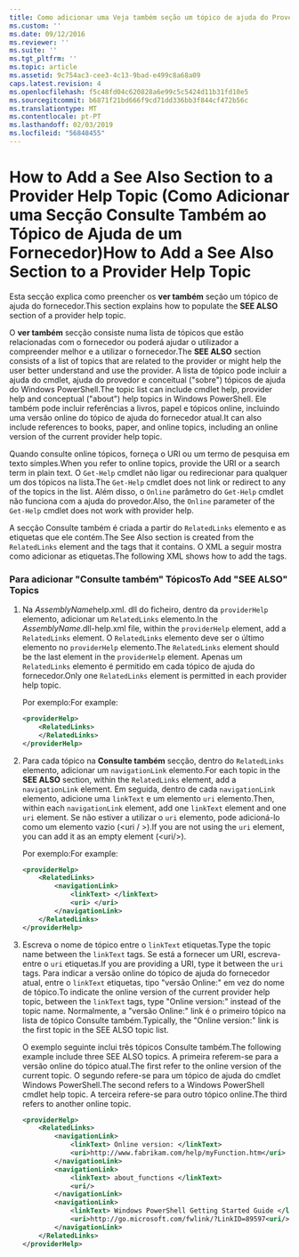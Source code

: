 ```yaml
---
title: Como adicionar uma Veja também seção um tópico de ajuda do Provedor | Documentos da Microsoft
ms.custom: ''
ms.date: 09/12/2016
ms.reviewer: ''
ms.suite: ''
ms.tgt_pltfrm: ''
ms.topic: article
ms.assetid: 9c754ac3-cee3-4c13-9bad-e499c8a68a09
caps.latest.revision: 4
ms.openlocfilehash: f5c48fd04c620828a6e99c5c5424d11b31fd10e5
ms.sourcegitcommit: b6871f21bd666f9cd71dd336bb3f844cf472b56c
ms.translationtype: MT
ms.contentlocale: pt-PT
ms.lasthandoff: 02/03/2019
ms.locfileid: "56848455"
---
```

# <a name="how-to-add-a-see-also-section-to-a-provider-help-topic"></a><span data-ttu-id="6e36b-102">How to Add a See Also Section to a Provider Help Topic (Como Adicionar uma Secção Consulte Também ao Tópico de Ajuda de um Fornecedor)</span><span class="sxs-lookup"><span data-stu-id="6e36b-102">How to Add a See Also Section to a Provider Help Topic</span></span>

<span data-ttu-id="6e36b-103">Esta secção explica como preencher os **ver também** seção um tópico de ajuda do fornecedor.</span><span class="sxs-lookup"><span data-stu-id="6e36b-103">This section explains how to populate the **SEE ALSO** section of a provider help topic.</span></span>

<span data-ttu-id="6e36b-104">O **ver também** secção consiste numa lista de tópicos que estão relacionadas com o fornecedor ou poderá ajudar o utilizador a compreender melhor e a utilizar o fornecedor.</span><span class="sxs-lookup"><span data-stu-id="6e36b-104">The **SEE ALSO** section consists of a list of topics that are related to the provider or might help the user better understand and use the provider.</span></span> <span data-ttu-id="6e36b-105">A lista de tópico pode incluir a ajuda do cmdlet, ajuda do provedor e conceitual ("sobre") tópicos de ajuda do Windows PowerShell.</span><span class="sxs-lookup"><span data-stu-id="6e36b-105">The topic list can include cmdlet help, provider help and conceptual ("about") help topics in Windows PowerShell.</span></span> <span data-ttu-id="6e36b-106">Ele também pode incluir referências a livros, papel e tópicos online, incluindo uma versão online do tópico de ajuda do fornecedor atual.</span><span class="sxs-lookup"><span data-stu-id="6e36b-106">It can also include references to books, paper, and online topics, including an online version of the current provider help topic.</span></span>

<span data-ttu-id="6e36b-107">Quando consulte online tópicos, forneça o URI ou um termo de pesquisa em texto simples.</span><span class="sxs-lookup"><span data-stu-id="6e36b-107">When you refer to online topics, provide the URI or a search term in plain text.</span></span> <span data-ttu-id="6e36b-108">O `Get-Help` cmdlet não ligar ou redirecionar para qualquer um dos tópicos na lista.</span><span class="sxs-lookup"><span data-stu-id="6e36b-108">The `Get-Help` cmdlet does not link or redirect to any of the topics in the list.</span></span> <span data-ttu-id="6e36b-109">Além disso, o `Online` parâmetro do `Get-Help` cmdlet não funciona com a ajuda do provedor.</span><span class="sxs-lookup"><span data-stu-id="6e36b-109">Also, the `Online` parameter of the `Get-Help` cmdlet does not work with provider help.</span></span>

<span data-ttu-id="6e36b-110">A secção Consulte também é criada a partir do `RelatedLinks` elemento e as etiquetas que ele contém.</span><span class="sxs-lookup"><span data-stu-id="6e36b-110">The See Also section is created from the `RelatedLinks` element and the tags that it contains.</span></span> <span data-ttu-id="6e36b-111">O XML a seguir mostra como adicionar as etiquetas.</span><span class="sxs-lookup"><span data-stu-id="6e36b-111">The following XML shows how to add the tags.</span></span>

### <a name="to-add-see-also-topics"></a><span data-ttu-id="6e36b-112">Para adicionar "Consulte também" Tópicos</span><span class="sxs-lookup"><span data-stu-id="6e36b-112">To Add "SEE ALSO" Topics</span></span>

1. <span data-ttu-id="6e36b-113">Na *AssemblyName*help.xml. dll do ficheiro, dentro da `providerHelp` elemento, adicionar um `RelatedLinks` elemento.</span><span class="sxs-lookup"><span data-stu-id="6e36b-113">In the *AssemblyName*.dll-help.xml file, within the `providerHelp` element, add a `RelatedLinks` element.</span></span> <span data-ttu-id="6e36b-114">O `RelatedLinks` elemento deve ser o último elemento no `providerHelp` elemento.</span><span class="sxs-lookup"><span data-stu-id="6e36b-114">The `RelatedLinks` element should be the last element in the `providerHelp` element.</span></span> <span data-ttu-id="6e36b-115">Apenas um `RelatedLinks` elemento é permitido em cada tópico de ajuda do fornecedor.</span><span class="sxs-lookup"><span data-stu-id="6e36b-115">Only one `RelatedLinks` element is permitted in each provider help topic.</span></span>

   <span data-ttu-id="6e36b-116">Por exemplo:</span><span class="sxs-lookup"><span data-stu-id="6e36b-116">For example:</span></span>

    ```xml
    <providerHelp>
        <RelatedLinks>
        </RelatedLinks>
    </providerHelp>
    ```

2. <span data-ttu-id="6e36b-117">Para cada tópico na **Consulte também** secção, dentro do `RelatedLinks` elemento, adicionar um `navigationLink` elemento.</span><span class="sxs-lookup"><span data-stu-id="6e36b-117">For each topic in the **SEE ALSO** section, within the `RelatedLinks` element, add a `navigationLink` element.</span></span> <span data-ttu-id="6e36b-118">Em seguida, dentro de cada `navigationLink` elemento, adicione uma `linkText` e um elemento `uri` elemento.</span><span class="sxs-lookup"><span data-stu-id="6e36b-118">Then, within each `navigationLink` element, add one `linkText` element and one `uri` element.</span></span> <span data-ttu-id="6e36b-119">Se não estiver a utilizar o `uri` elemento, pode adicioná-lo como um elemento vazio (\<uri / >).</span><span class="sxs-lookup"><span data-stu-id="6e36b-119">If you are not using the `uri` element, you can add it as an empty element (\<uri/>).</span></span>

   <span data-ttu-id="6e36b-120">Por exemplo:</span><span class="sxs-lookup"><span data-stu-id="6e36b-120">For example:</span></span>

    ```xml
    <providerHelp>
        <RelatedLinks>
            <navigationLink>
                <linkText> </linkText>
                <uri> </uri>
            </navigationLink>
        </RelatedLinks>
    </providerHelp>
    ```

3. <span data-ttu-id="6e36b-121">Escreva o nome de tópico entre o `linkText` etiquetas.</span><span class="sxs-lookup"><span data-stu-id="6e36b-121">Type the topic name between the `linkText` tags.</span></span> <span data-ttu-id="6e36b-122">Se está a fornecer um URI, escreva-entre o `uri` etiquetas.</span><span class="sxs-lookup"><span data-stu-id="6e36b-122">If you are providing a URI, type it between the `uri` tags.</span></span> <span data-ttu-id="6e36b-123">Para indicar a versão online do tópico de ajuda do fornecedor atual, entre o `linkText` etiquetas, tipo "versão Online:" em vez do nome de tópico.</span><span class="sxs-lookup"><span data-stu-id="6e36b-123">To indicate the online version of the current provider help topic, between the `linkText` tags, type "Online version:" instead of the topic name.</span></span> <span data-ttu-id="6e36b-124">Normalmente, a "versão Online:" link é o primeiro tópico na lista de tópico Consulte também.</span><span class="sxs-lookup"><span data-stu-id="6e36b-124">Typically, the "Online version:" link is the first topic in the SEE ALSO topic list.</span></span>

   <span data-ttu-id="6e36b-125">O exemplo seguinte inclui três tópicos Consulte também.</span><span class="sxs-lookup"><span data-stu-id="6e36b-125">The following example include three SEE ALSO topics.</span></span> <span data-ttu-id="6e36b-126">A primeira referem-se para a versão online do tópico atual.</span><span class="sxs-lookup"><span data-stu-id="6e36b-126">The first refer to the online version of the current topic.</span></span> <span data-ttu-id="6e36b-127">O segundo refere-se para um tópico de ajuda do cmdlet Windows PowerShell.</span><span class="sxs-lookup"><span data-stu-id="6e36b-127">The second refers to a Windows PowerShell cmdlet help topic.</span></span> <span data-ttu-id="6e36b-128">A terceira refere-se para outro tópico online.</span><span class="sxs-lookup"><span data-stu-id="6e36b-128">The third refers to another online topic.</span></span>

    ```xml
    <providerHelp>
        <RelatedLinks>
            <navigationLink>
                <linkText> Online version: </linkText>
                <uri>http://www.fabrikam.com/help/myFunction.htm</uri>
            </navigationLink>
            <navigationLink>
                <linkText> about_functions </linkText>
                <uri/>
            </navigationLink>
            <navigationLink>
                <linkText> Windows PowerShell Getting Started Guide </linkText>
                <uri>http://go.microsoft.com/fwlink/?LinkID=89597<uri/>
            </navigationLink>
        </RelatedLinks>
    </providerHelp>
    ```